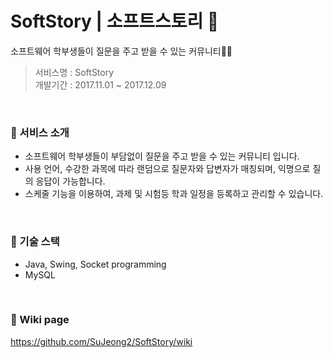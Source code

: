 # SoftStory | 소프트스토리 🐥
소프트웨어 학부생들이 질문을 주고 받을 수 있는 커뮤니티👨‍💻

> 서비스명 : SoftStory  
> 개발기간 : 2017.11.01 ~ 2017.12.09  

<br>

### 🐣 서비스 소개
- 소프트웨어 학부생들이 부담없이 질문을 주고 받을 수 있는 커뮤니티 입니다.
- 사용 언어, 수강한 과목에 따라 랜덤으로 질문자와 답변자가 매칭되며, 익명으로 질의 응답이 가능합니다.
- 스케줄 기능을 이용하여, 과제 및 시험등 학과 일정을 등록하고 관리할 수 있습니다.

<br>

### 🐤 기술 스택
- Java, Swing, Socket programming
- MySQL

<br>

### 🐥 Wiki page
https://github.com/SuJeong2/SoftStory/wiki
